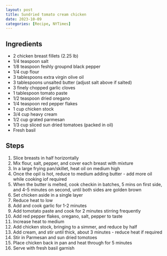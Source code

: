 ```yaml
---
layout: post
title: Sundried tomato cream chicken
date: 2023-10-09
categories: [Recipe, NYTimes]
---
```


## Ingredients

* 2 chicken breast fillets (2.25 lb)
* 1/4 teaspoon salt
* 1/8 teaspoon feshly groupnd black pepper
* 1/4 cup flour
* 3 tablespoons extra virgin olive oil
* 3 tablespoons unsalted butter (adjust salt above if salted)
* 3 finely chopped garlic cloves
* 1 tablespoon tomato paste
* 1/2 teaspoon dried oregano
* 1/4 teaspoon red pepper flakes
* 1 cup chicken stock
* 3/4 cup heavy cream
* 1/2 cup grated parmesan
* 1/3 cup sliced sun dried tomatoes (packed in oil)
* Fresh basil

## Steps

1. Slice breasts in half horizontally
1. Mix flour, salt, pepper, and cover each breast with mixture
1. In a large frying pan/skillet, heat oil on medium high
1. Once the opil is hot, reduce to medium adding butter - add more oil while cooking iof required
1. When the butter is melted, cook checkin in batches, 5 mins on first side, and 4-5 minutes on second, until both sides are golden brown
1. Set chicken aside in a single layer
1. Reduce heat to low
1. Add and cook garlic for 1-2 minutes
1. Add tomotato paste and cook for 2 minutes stirring frequently
1. Add red pepper flakes, oregano, salt, pepper to taste
1. Increase heat to medium
1. Add chicken stock, bringing to a simmer, and reduce by half
1. Add cream, and stir until thick, about 3 minutes - reduce heat if required
1. Stir in Parmesan and sun dried tomotoes
1. Place chicken back in pan and heat through for 5 minutes
1. Serve with fresh basil garnish
